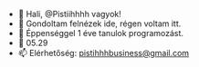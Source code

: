 - 👋 Hali, @Pistiihhhh vagyok!
- 👀 Gondoltam felnézek ide, régen voltam itt.
- 🌱 Éppenséggel 1 éve tanulok programozást.
- 💞️ 05.29
- 📫 Elérhetőség: pistihhhbusiness@gmail.com

<!---
Pistiihhhh/Pistiihhhh is a ✨ special ✨ repository because its `README.md` (this file) appears on your GitHub profile.
You can click the Preview link to take a look at your changes.
--->
